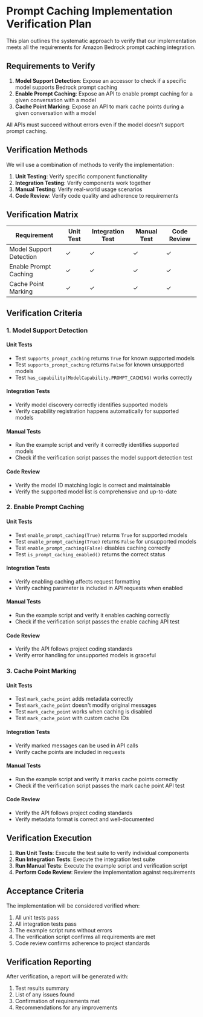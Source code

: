 # Prompt Caching Implementation Verification Plan

This plan outlines the systematic approach to verify that our implementation meets all the requirements for Amazon Bedrock prompt caching integration.

## Requirements to Verify

1. **Model Support Detection**: Expose an accessor to check if a specific model supports Bedrock prompt caching
2. **Enable Prompt Caching**: Expose an API to enable prompt caching for a given conversation with a model
3. **Cache Point Marking**: Expose an API to mark cache points during a given conversation with a model

All APIs must succeed without errors even if the model doesn't support prompt caching.

## Verification Methods

We will use a combination of methods to verify the implementation:

1. **Unit Testing**: Verify specific component functionality
2. **Integration Testing**: Verify components work together
3. **Manual Testing**: Verify real-world usage scenarios
4. **Code Review**: Verify code quality and adherence to requirements

## Verification Matrix

| Requirement | Unit Test | Integration Test | Manual Test | Code Review |
|-------------|-----------|-----------------|-------------|-------------|
| Model Support Detection | ✓ | ✓ | ✓ | ✓ |
| Enable Prompt Caching | ✓ | ✓ | ✓ | ✓ |
| Cache Point Marking | ✓ | ✓ | ✓ | ✓ |

## Verification Criteria

### 1. Model Support Detection

#### Unit Tests
- Test `supports_prompt_caching` returns `True` for known supported models
- Test `supports_prompt_caching` returns `False` for known unsupported models
- Test `has_capability(ModelCapability.PROMPT_CACHING)` works correctly

#### Integration Tests
- Verify model discovery correctly identifies supported models
- Verify capability registration happens automatically for supported models

#### Manual Tests
- Run the example script and verify it correctly identifies supported models
- Check if the verification script passes the model support detection test

#### Code Review
- Verify the model ID matching logic is correct and maintainable
- Verify the supported model list is comprehensive and up-to-date

### 2. Enable Prompt Caching

#### Unit Tests
- Test `enable_prompt_caching(True)` returns `True` for supported models
- Test `enable_prompt_caching(True)` returns `False` for unsupported models
- Test `enable_prompt_caching(False)` disables caching correctly
- Test `is_prompt_caching_enabled()` returns the correct status

#### Integration Tests
- Verify enabling caching affects request formatting
- Verify caching parameter is included in API requests when enabled

#### Manual Tests
- Run the example script and verify it enables caching correctly
- Check if the verification script passes the enable caching API test

#### Code Review
- Verify the API follows project coding standards
- Verify error handling for unsupported models is graceful

### 3. Cache Point Marking

#### Unit Tests
- Test `mark_cache_point` adds metadata correctly
- Test `mark_cache_point` doesn't modify original messages
- Test `mark_cache_point` works when caching is disabled
- Test `mark_cache_point` with custom cache IDs

#### Integration Tests
- Verify marked messages can be used in API calls
- Verify cache points are included in requests

#### Manual Tests
- Run the example script and verify it marks cache points correctly
- Check if the verification script passes the mark cache point API test

#### Code Review
- Verify the API follows project coding standards
- Verify metadata format is correct and well-documented

## Verification Execution

1. **Run Unit Tests**: Execute the test suite to verify individual components
2. **Run Integration Tests**: Execute the integration test suite
3. **Run Manual Tests**: Execute the example script and verification script
4. **Perform Code Review**: Review the implementation against requirements

## Acceptance Criteria

The implementation will be considered verified when:

1. All unit tests pass
2. All integration tests pass
3. The example script runs without errors
4. The verification script confirms all requirements are met
5. Code review confirms adherence to project standards

## Verification Reporting

After verification, a report will be generated with:

1. Test results summary
2. List of any issues found
3. Confirmation of requirements met
4. Recommendations for any improvements
